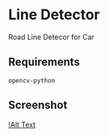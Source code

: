 <h1> Line Detector </h1>


Road Line Detecor for Car


<h2>Requirements</h2>

	opencv-python

<h2>Screenshot</h2>

[!Alt Text](https://github.com/th3end0f3v4ng3l10n/line_detector/blob/main/screen/screenshot.png)
